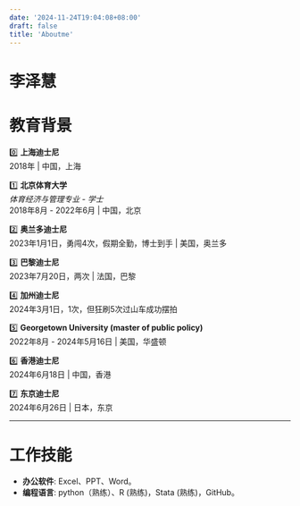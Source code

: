 ```yaml
---
date: '2024-11-24T19:04:08+08:00'
draft: false
title: 'Aboutme'
---
```


# 李泽慧

# 教育背景
0️⃣ **上海迪士尼**  
2018年 | 中国，上海  

1️⃣ **北京体育大学**  
*体育经济与管理专业 - 学士*  
2018年8月 - 2022年6月 | 中国，北京  

2️⃣ **奥兰多迪士尼**  
2023年1月1日，勇闯4次，假期全勤，博士到手 | 美国，奥兰多  

3️⃣ **巴黎迪士尼**  
2023年7月20日，两次 | 法国，巴黎  

4️⃣ **加州迪士尼**  
2024年3月1日，1次，但狂刷5次过山车成功摆拍  

5️⃣ **Georgetown University (master of public policy)**  
2022年8月 - 2024年5月16日 | 美国，华盛顿  

6️⃣ **香港迪士尼**  
2024年6月18日 | 中国，香港  

7️⃣ **东京迪士尼**  
2024年6月26日 | 日本，东京  

---

# 工作技能
  
- **办公软件**: Excel、PPT、Word。  
- **编程语言**: python（熟练）、R (熟练)，Stata (熟练)，GitHub。

